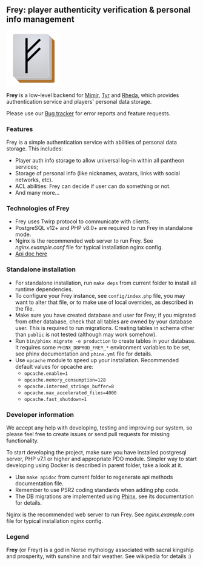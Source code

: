 ## Frey: player authenticity verification & personal info management

![Frey](www/freyhires.png?raw=true "Frey")

**Frey** is a low-level backend for [Mimir](https://github.com/MahjongPantheon/pantheon/tree/master/Mimir),
[Tyr](https://github.com/MahjongPantheon/pantheon/tree/master/Tyr) and 
[Rheda](https://github.com/MahjongPantheon/pantheon/tree/master/Rheda), which provides authentication service
and players' personal data storage. 

Please use our [Bug tracker](https://pantheon.myjetbrains.com/youtrack/issues/) for error reports
and feature requests.

### Features

Frey is a simple authentication service with abilities of personal data storage. This includes:
- Player auth info storage to allow universal log-in within all pantheon services;
- Storage of personal info (like nicknames, avatars, links with social networks, etc).
- ACL abilities: Frey can decide if user can do something or not.
- And many more...

### Technologies of Frey

- Frey uses Twirp protocol to communicate with clients.
- PostgreSQL v12+ and PHP v8.0+ are required to run Frey in standalone mode.
- Nginx is the recommended web server to run Frey. See *nginx.example.conf* file for typical installation nginx config.
- [Api doc here](APIDOC.md)

### Standalone installation

- For standalone installation, run `make deps` from current folder to install all runtime dependencies.
- To configure your Frey instance, see `config/index.php` file, you may want to alter that file, or to make use of
local overrides, as described in the file.
- Make sure you have created database and user for Frey; if you migrated from other database, check that all tables
are owned by your database user. This is required to run migrations. Creating tables in schema other than `public` is
not tested (although may work somehow).
- Run `bin/phinx migrate -e production` to create tables in your database. It requires some `PHINX_DBPROD_FREY_*` environment
variables to be set, see phinx documentation and `phinx.yml` file for details.
- Use `opcache` module to speed up your installation. Recommended default values for opcache are:
    - `opcache.enable=1`
    - `opcache.memory_consumption=128`
    - `opcache.interned_strings_buffer=8`
    - `opcache.max_accelerated_files=4000`
    - `opcache.fast_shutdown=1`  

### Developer information

We accept any help with developing, testing and improving our system, so please feel free to create issues or send 
pull requests for missing functionality.

To start developing the project, make sure you have installed postgresql server, PHP v7.1 or higher and appropriate PDO 
module. Simpler way to start developing using Docker is described in parent folder, take a look at it.
- Use `make apidoc` from current folder to regenerate api methods documentation file.
- Remember to use PSR2 coding standards when adding php code.
- The DB migrations are implemented using [Phinx](http://docs.phinx.org), see its documentation for details.

Nginx is the recommended web server to run Frey. See *nginx.example.com* file for typical installation nginx config.

### Legend

**Frey** (or Freyr) is a god in Norse mythology associated with sacral kingship and prosperity, with sunshine
and fair weather. See wikipedia for details :)

